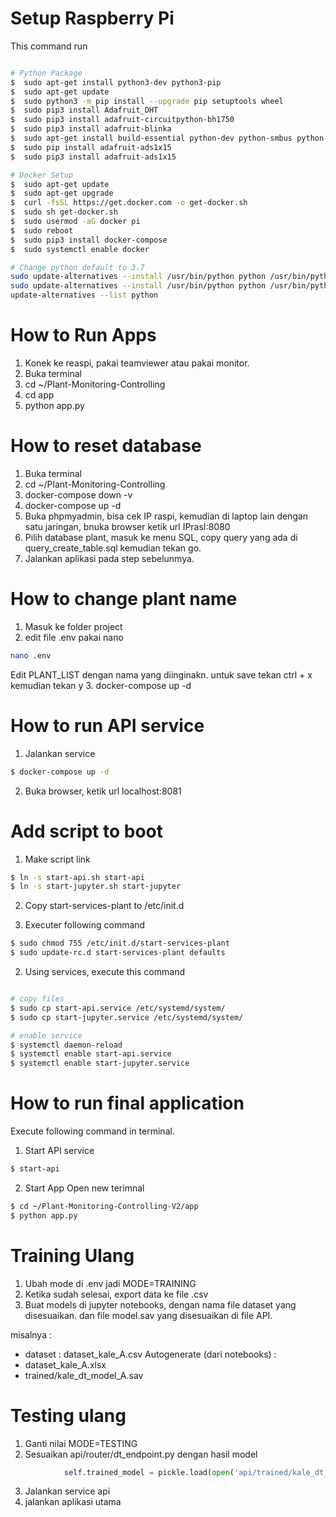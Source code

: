 # Setup Raspberry Pi
This command run 
```bash

# Python Package
$  sudo apt-get install python3-dev python3-pip
$  sudo apt-get update
$  sudo python3 -m pip install --upgrade pip setuptools wheel
$  sudo pip3 install Adafruit_DHT
$  sudo pip3 install adafruit-circuitpython-bh1750
$  sudo pip3 install adafruit-blinka
$  sudo apt-get install build-essential python-dev python-smbus python-pip
$  sudo pip install adafruit-ads1x15
$  sudo pip3 install adafruit-ads1x15

# Docker Setup
$  sudo apt-get update
$  sudo apt-get upgrade
$  curl -fsSL https://get.docker.com -o get-docker.sh
$  sudo sh get-docker.sh
$  sudo usermod -aG docker pi
$  sudo reboot
$  sudo pip3 install docker-compose
$  sudo systemctl enable docker

# Change python default to 3.7
sudo update-alternatives --install /usr/bin/python python /usr/bin/python3.7 2
sudo update-alternatives --install /usr/bin/python python /usr/bin/python2.7 1
update-alternatives --list python
```

# How to Run Apps
1. Konek ke reaspi, pakai teamviewer atau pakai monitor.
2. Buka terminal
3. cd ~/Plant-Monitoring-Controlling
4. cd app
5. python app.py

# How to reset database
1. Buka terminal 
2. cd ~/Plant-Monitoring-Controlling
3. docker-compose down -v
4. docker-compose up -d
5. Buka phpmyadmin, bisa  cek IP raspi, kemudian di laptop lain dengan satu jaringan, bnuka browser 
ketik url IPrasI:8080
6. Pilih database plant, masuk ke menu SQL, copy query yang ada di query_create_table.sql
 kemudian tekan go.
7. Jalankan aplikasi pada step sebelunmya.

# How to change plant name
1. Masuk ke folder project
2. edit file .env pakai nano
```bash
nano .env
```
Edit PLANT_LIST dengan nama yang diinginakn.
untuk save tekan ctrl + x kemudian tekan y
3. docker-compose up -d


# How to run API service
1. Jalankan service
```bash
$ docker-compose up -d
```
2. Buka browser, ketik url localhost:8081

# Add script to boot
1. Make script link 
``` bash
$ ln -s start-api.sh start-api
$ ln -s start-jupyter.sh start-jupyter
```
2. Copy start-services-plant to /etc/init.d

3. Executer following command
```bash 
$ sudo chmod 755 /etc/init.d/start-services-plant
$ sudo update-rc.d start-services-plant defaults 
```
2. Using services, execute this command
```bash

# copy files
$ sudo cp start-api.service /etc/systemd/system/
$ sudo cp start-jupyter.service /etc/systemd/system/

# enable service
$ systemctl daemon-reload
$ systemctl enable start-api.service
$ systemctl enable start-jupyter.service

```


# How to run final application
Execute following command in terminal.
1. Start API service
```bash
$ start-api
```

2. Start App
Open new terimnal
```bash
$ cd ~/Plant-Monitoring-Controlling-V2/app
$ python app.py
```

# Training Ulang
1. Ubah mode di .env jadi  MODE=TRAINING
2. Ketika sudah selesai, export data ke file .csv
3. Buat models di jupyter notebooks, dengan nama file dataset yang disesuaikan. dan file model.sav yang disesuaikan di file API. 

misalnya :
  * dataset : dataset_kale_A.csv
Autogenerate (dari notebooks) :
  * dataset_kale_A.xlsx 
  * trained/kale_dt_model_A.sav

# Testing ulang
1. Ganti nilai MODE=TESTING
2. Sesuaikan api/router/dt_endpoint.py dengan hasil model
```python
            self.trained_model = pickle.load(open('api/trained/kale_dt_model_2.sav', 'rb'))
```
3. Jalankan service api
4. jalankan aplikasi utama


